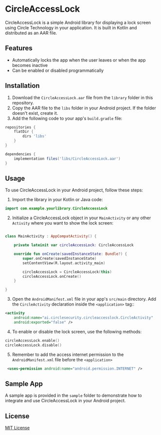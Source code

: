 # CircleAccessLock

CircleAccessLock is a simple Android library for displaying a lock screen using Circle Technology in your application. It is built in Kotlin and distributed as an AAR file.

## Features

- Automatically locks the app when the user leaves or when the app becomes inactive
- Can be enabled or disabled programmatically

## Installation

1. Download the `CircleAccessLock.aar` file from the `library` folder in this repository.
2. Copy the AAR file to the `libs` folder in your Android project. If the folder doesn't exist, create it.
3. Add the following code to your app's `build.gradle` file:

```groovy
repositories {
    flatDir {
        dirs 'libs'
    }
}

dependencies {
    implementation files('libs/CircleAccessLock.aar')
}
```

## Usage

To use CircleAccessLock in your Android project, follow these steps:

1. Import the library in your Kotlin or Java code:

```kotlin
import com.example.yourlibrary.CircleAccessLock
```

2. Initialize a CircleAccessLock object in your `MainActivity` or any other `Activity` where you want to show the lock screen:

```kotlin

class MainActivity : AppCompatActivity() {

    private lateinit var circleAccessLock: CircleAccessLock

    override fun onCreate(savedInstanceState: Bundle?) {
        super.onCreate(savedInstanceState)
        setContentView(R.layout.activity_main)

        circleAccessLock = CircleAccessLock(this)
        circleAccessLock.onCreate()
    }

}
```

3. Open the ```AndroidManifest.xml``` file in your app's ```src/main``` directory. Add the ```CircleActivity``` declaration inside the ```<application>``` tag::

```xml
<activity
    android:name="ai.circlesecurity.circleaccesslock.CircleActivity"
    android:exported="false" />
```

4. To enable or disable the lock screen, use the following methods:

```kotlin
circleAccessLock.enable()
circleAccessLock.disable()
```

5. Remember to add the access internet permission to the ```AndroidManifest.xml``` file before the ```<application>```

```xml
 <uses-permission android:name="android.permission.INTERNET" />
 ```

## Sample App

A sample app is provided in the `sample` folder to demonstrate how to integrate and use CircleAccessLock in your Android project.

## License

[MIT License](LICENSE)
